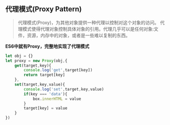 ## 代理模式(Proxy Pattern)

> 代理模式(Proxy)，为其他对象提供一种代理以控制对这个对象的访问。
> 代理模式使得代理对象控制具体对象的引用。代理几乎可以是任何对象:文件，资源，内存中的对象，或者是一些难以复制的东西。

**ES6中就有Proxy，完整地实现了代理模式**

```javascript
let obj = {}
let proxy = new Proxy(obj,{
    get(target,key){
        console.log('get',target[key])
        return target[key]
    },
    set(target,key,value){
        console.log('set',target,key,value)
        if(key === 'data'){
            box.innerHTML = value
        }
        target[key] = value
    }
})
```
